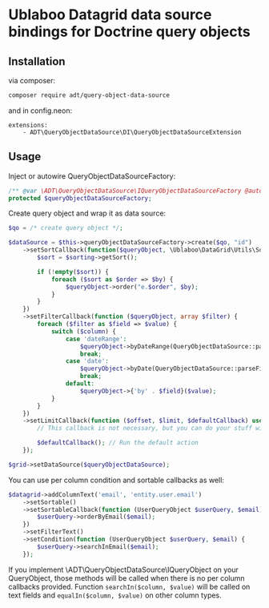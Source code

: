 # Ublaboo Datagrid data source bindings for Doctrine query objects

## Installation

via composer:

```sh
composer require adt/query-object-data-source
```

and in config.neon:

```neon
extensions:
	- ADT\QueryObjectDataSource\DI\QueryObjectDataSourceExtension
```

## Usage

Inject or autowire QueryObjectDataSourceFactory:
```php
/** @var \ADT\QueryObjectDataSource\IQueryObjectDataSourceFactory @autowire */
protected $queryObjectDataSourceFactory;
```

Create query object and wrap it as data source:
```php
$qo = /* create query object */;

$dataSource = $this->queryObjectDataSourceFactory->create($qo, "id")
	->setSortCallback(function($queryObject, \Ublaboo\DataGrid\Utils\Sorting $sorting) {
		$sort = $sorting->getSort();

		if (!empty($sort)) {
			foreach ($sort as $order => $by) {
				$queryObject->order("e.$order", $by);
			}
		}
	})
	->setFilterCallback(function ($queryObject, array $filter) {
		foreach ($filter as $field => $value) {			
			switch ($column) {
				case 'dateRange':
					$queryObject->byDateRange(QueryObjectDataSource::parseFilterDateRange($fieldSet));
					break;
				case 'date':
					$queryObject->byDate(QueryObjectDataSource::parseFilterDate($fieldSet));
					break;
				default:
					$queryObject->{'by' . $field}($value);
			}
		}
	})
	->setLimitCallback(function ($offset, $limit, $defaultCallback) use ($query, $itemRepository) {
		// This callback is not necessary, but you can do your stuff with $offset and $limit here.

		$defaultCallback();	// Run the default action
	});

$grid->setDataSource($queryObjectDataSource);
```

You can use per column condition and sortable callbacks as well:
```php
$datagrid->addColumnText('email', 'entity.user.email')
	->setSortable()
	->setSortableCallback(function (UserQueryObject $userQuery, $email) {
		$userQuery->orderByEmail($email);
	})
	->setFilterText()
	->setCondition(function (UserQueryObject $userQuery, $email) {
		$userQuery->searchInEmail($email);
	});
```

If you implement \ADT\QueryObjectDataSource\IQueryObject on your QueryObject,
those methods will be called when there is no per column callbacks provided.
Function `searchIn($column, $value)` will be called on text fields and 
`equalIn($column, $value)` on other column types.
